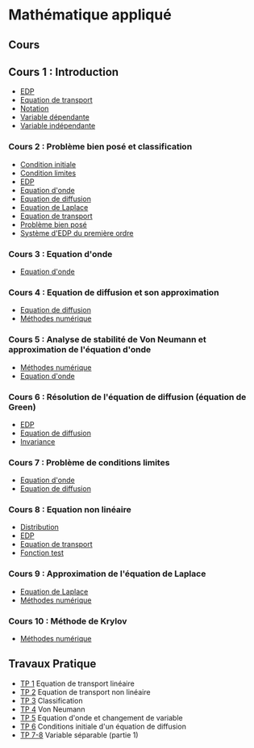 # Mathématique appliqué

## Cours

## Cours 1 : Introduction

- [EDP](Notion/EDP.md)
- [Equation de transport](Notion/Equation%20de%20transport.md)
- [Notation](Notion/Notation.md)
- [Variable dépendante](Notion/Variable%20dépendante.md)
- [Variable indépendante](Notion/Variable%20indépendante.md)

### Cours 2 : Problème bien posé et classification

- [Condition initiale](Notion/Condition%20initiale.md)
- [Condition limites](Notion/Condition%20limites.md)
- [EDP](Notion/EDP.md)
- [Equation d'onde](Notion/Equation%20d'onde.md)
- [Equation de diffusion](Notion/Equation%20de%20diffusion.md)
- [Equation de Laplace](Notion/Equation%20de%20Laplace.md)
- [Equation de transport](Notion/Equation%20de%20transport.md)
- [Problème bien posé](Notion/Problème%20bien%20posé.md)
- [Système d'EDP du première ordre](Notion/Système%20d'EDP%20du%20première%20ordre.md)

### Cours 3 : Equation d'onde

- [Equation d'onde](Notion/Equation%20d'onde.md)

### Cours 4 : Equation de diffusion et son approximation

- [Equation de diffusion](Notion/Equation%20de%20diffusion.md)
- [Méthodes numérique](Notion/Méthodes%20numérique.md)

### Cours 5 : Analyse de stabilité de Von Neumann et approximation de l'équation d'onde

- [Méthodes numérique](Notion/Méthodes%20numérique.md)
- [Equation d'onde](Notion/Equation%20d'onde.md)

### Cours 6 : Résolution de l'équation de diffusion (équation de Green)

- [EDP](Notion/EDP.md)
- [Equation de diffusion](Notion/Equation%20de%20diffusion.md)
- [Invariance](Notion/Invariance.md)

### Cours 7 : Problème de conditions limites

- [Equation d'onde](Notion/Equation%20d'onde.md)
- [Equation de diffusion](Notion/Equation%20de%20diffusion.md)

### Cours 8 : Equation non linéaire

- [Distribution](Notion/Distribution.md)
- [EDP](Notion/EDP.md)
- [Equation de transport](Notion/Equation%20de%20transport.md)
- [Fonction test](Notion/Fonction%20test.md)

### Cours 9 : Approximation de l'équation de Laplace

- [Equation de Laplace](Notion/Equation%20de%20Laplace.md)
- [Méthodes numérique](Notion/Méthodes%20numérique.md)

### Cours 10 : Méthode de Krylov

- [Méthodes numérique](Notion/Méthodes%20numérique.md)

## Travaux Pratique

- [TP 1](TP/TP%201.md) Equation de transport linéaire
- [TP 2](TP/TP%202.md) Equation de transport non linéaire
- [TP 3](TP/TP%203.md) Classification
- [TP 4](TP/TP%204.md) Von Neumann
- [TP 5](TP/TP%205.md) Equation d'onde et changement de variable
- [TP 6](TP/TP%206.md) Conditions initiale d'un équation de diffusion
- [TP 7-8](TP/TP%207-8.md) Variable séparable (partie 1)



